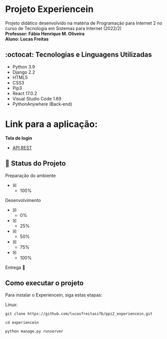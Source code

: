 # Projeto Experiencein
Projeto didático desenvolvido na matéria de Programação para Internet 2 no curso de Tecnologia em Sistemas para Internet (2022/2)
<br>
**Professor: Fábio Henrique M. Oliveira**
<br>
**Aluno: Lucas Freitas**

## :octocat: Tecnologias e Linguagens Utilizadas
- Python 3.9
- Django 2.2
- HTML5
- CSS3
- Pip3
- React 17.0.2
- Visual Studio Code 1.69
- PythonAnywhere (Back-end)


# Link para a aplicação:
**Tela de login**
- [API REST](https://lucasfreitascj.pythonanywhere.com/)

## :construction: Status do Projeto
Preparação do ambiente
 - [x] - 100%

Desenvolvimento 
 - [X] - 0%
 - [X] - 25%
 - [x] - 50%
 - [x] - 75%
 - [x] - 100%

Entrega
    :construction:


## Como executar o projeto
Para instalar o Experiencein, siga estas etapas:

Linux:
```
git clone https://github.com/lucasfreitasifb/ppi2_experiencein.git
```

```
cd experiencein
```

```
python manage.py runserver
```
